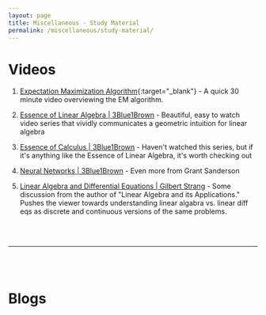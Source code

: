 ```yaml
---
layout: page
title: Miscellaneous - Study Material
permalink: /miscellaneous/study-material/
---
```



Videos
===
1. [Expectation Maximization Algorithm](https://www.youtube.com/watch?v=7e65vXZEv5Q){:target="_blank"} - A quick 30 minute video overviewing the EM algorithm.

2. [Essence of Linear Algebra \| 3Blue1Brown](https://www.youtube.com/playlist?list=PLZHQObOWTQDPD3MizzM2xVFitgF8hE_ab) - Beautiful, easy to watch video series that vividly communicates a geometric intuition for linear algebra

3. [Essence of Calculus \| 3Blue1Brown](https://www.youtube.com/playlist?list=PLZHQObOWTQDMsr9K-rj53DwVRMYO3t5Yr) - Haven't watched this series, but if it's anything like the Essence of Linear Algebra, it's worth checking out

4. [Neural Networks \| 3Blue1Brown](https://www.youtube.com/playlist?list=PLZHQObOWTQDNU6R1_67000Dx_ZCJB-3pi) - Even more from Grant Sanderson

5. [Linear Algebra and Differential Equations \| Gilbert Strang](https://www.youtube.com/watch?v=ghjOS7Q82s0&list=PLMsYJgjgZE8iBpOBZEsS8PuwNBkwMcjix) - Some discussion from the author of "Linear Algebra and its Applications." Pushes the viewer towards understanding linear algabra vs. linear diff eqs as discrete and continuous versions of the same problems.

<br><br>

- - -

<br><br>

Blogs
===